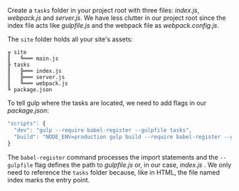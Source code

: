 Create a `tasks` folder in your project root with three files: *index.js*, *webpack.js* and *server.js*. We have less clutter in our project root since the index file acts like *gulpfile.js* and the webpack file as *webpack.config.js*.

The `site` folder holds all your site's assets:

```
╔ site
║   ╚═══ main.js
╠ tasks
║   ╠═══ index.js
║   ╠═══ server.js
║   ╚═══ webpack.js
╚ package.json
```

To tell gulp where the tasks are located, we need to add flags in our *package.json*:
  
```javascript  
"scripts": {
  "dev": "gulp --require babel-register --gulpfile tasks",
  "build": "NODE_ENV=production gulp build --require babel-register --gulpfile tasks"
}
```

The `babel-register` command processes the import statements and the `--gulpfile` flag defines the path to *gulpfile.js* or, in our case, *index.js* . We only need to reference the `tasks` folder because, like in HTML, the file named index marks the entry point.
